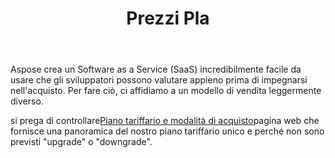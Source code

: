 ﻿---
title: Prezzi Pla
second_title: Aspose.Cells Cloud Documen
type: docs
url: /it/pricing-plan/
description: Aspose.Cells Cloud supporta Excel per creare, convertire, unire, dividere, proteggere, operazioni di oggetti interni e così via
weight: 70
kwords: Excel, Office Cloud, REST API, Foglio di calcolo, PDF, CSV, Json, Markdwon, Piano tariffario
---
Aspose crea un Software as a Service (SaaS) incredibilmente facile da usare che gli sviluppatori possono valutare appieno prima di impegnarsi nell'acquisto. Per fare ciò, ci affidiamo a un modello di vendita leggermente diverso.

 si prega di controllare[Piano tariffario e modalità di acquisto](https://purchase.aspose.cloud/buy)pagina web che fornisce una panoramica del nostro piano tariffario unico e perché non sono previsti "upgrade" o "downgrade".


